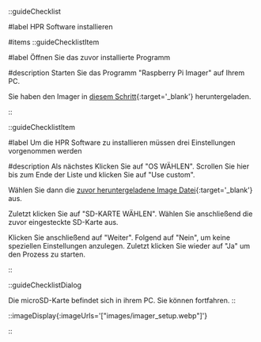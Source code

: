 ::guideChecklist

#label
HPR Software installieren

#items
::guideChecklistItem

#label
Öffnen Sie das zuvor installierte Programm

#description
Starten Sie das Programm "Raspberry Pi Imager" auf Ihrem PC.

Sie haben den Imager in [diesem Schritt](/guide/software/imager){:target='_blank'} heruntergeladen.

::

::guideChecklistItem

#label
Um die HPR Software zu installieren müssen drei Einstellungen
vorgenommen werden

#description
Als nächstes Klicken Sie auf "OS WÄHLEN". Scrollen Sie hier bis zum Ende
der Liste und klicken Sie auf "Use custom".

Wählen Sie dann die [zuvor heruntergeladene Image Datei](/guide/software/imager){:target='_blank'} aus.

Zuletzt klicken Sie auf "SD-KARTE WÄHLEN". Wählen Sie anschließend die
zuvor eingesteckte SD-Karte aus.

Klicken Sie anschließend auf "Weiter". Folgend auf "Nein", um keine speziellen Einstellungen anzulegen.
Zuletzt klicken Sie wieder auf "Ja" um den Prozess zu starten.

::

::guideChecklistDialog

Die microSD-Karte befindet sich in ihrem PC. Sie können fortfahren.
::

::imageDisplay{:imageUrls='["images/imager_setup.webp"]'}

::